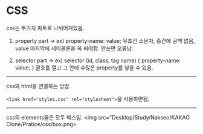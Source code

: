 # CSS

css는 두가지 파트로 나뉘어져있음.

1. property part  -> ex) property-name: value;  무조건 소문자, 중간에 공백 없음, value 마지막에 세미콜론을 꼭 써야함. 안쓰면 오류남.

2. selector part  -> ex) selector (id, class, tag name) {
                              property-name: value;
                        }                             괄호를 열고 그 안에 수많은 property를 넣을 수 있음.

---
css와 html을 연결하는 방법

`<link href="styles.css" rel="stylesheet">`을 사용하면됨.

---
css의 elements들은 모두 박스임.
<img src="Desktop/Study/Nakseo/KAKAO Clone/Pratice/css/box.png>

